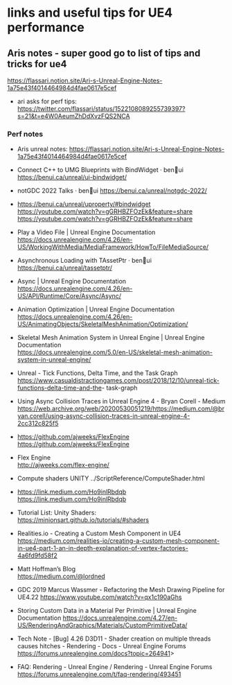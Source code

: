# links and useful tips for UE4 performance

## Aris notes - super good go to list of tips and tricks for ue4
https://flassari.notion.site/Ari-s-Unreal-Engine-Notes-1a75e43f4014464984d4fae0617e5cef
* ari asks for perf tips: https://twitter.com/flassari/status/1522108089255739397?s=21&t=e4W0AeumZhDdXvzFQS2NCA


### Perf notes
* Aris unreal notes:
https://flassari.notion.site/Ari-s-Unreal-Engine-Notes-1a75e43f4014464984d4fae0617e5cef
* Connect C++ to UMG Blueprints with BindWidget · ben🌱ui
https://benui.ca/unreal/ui-bindwidget/
* notGDC 2022 Talks · ben🌱ui
https://benui.ca/unreal/notgdc-2022/

* https://benui.ca/unreal/uproperty/#bindwidget
https://youtube.com/watch?v=gGRHBZFOzEk&feature=share
https://youtube.com/watch?v=gGRHBZFOzEk&feature=share

* Play a Video File | Unreal Engine Documentation
https://docs.unrealengine.com/4.26/en-US/WorkingWithMedia/MediaFramework/HowTo/FileMediaSource/

* Asynchronous Loading with TAssetPtr<T> · ben🌱ui
https://benui.ca/unreal/tassetptr/
* Async | Unreal Engine Documentation
https://docs.unrealengine.com/4.26/en-US/API/Runtime/Core/Async/Async/

* Animation Optimization | Unreal Engine Documentation
<https://docs.unrealengine.com/4.26/en-US/AnimatingObjects/SkeletalMeshAnimation/Optimization/> <br/>
* Skeletal Mesh Animation System in Unreal Engine | Unreal Engine Documentation <br/> <https://docs.unrealengine.com/5.0/en-US/skeletal-mesh-animation-system-in-unreal-engine/>

* Unreal - Tick Functions, Delta Time, and the Task Graph <br/> <https://www.casualdistractiongames.com/post/2018/12/10/unreal-tick-functions-delta-time-and-the>- task-graph

* Using Async Collision Traces in Unreal Engine 4 - Bryan Corell - Medium <br/> https://web.archive.org/web/20200530051219/https://medium.com/@bryan.corell/using-async-collision-traces-in-unreal-engine-4-2cc312c825f5

* <https://github.com/ajweeks/FlexEngine> <br/> <https://github.com/ajweeks/FlexEngine>

* Flex Engine <br/> <http://ajweeks.com/flex-engine/>

* Compute shaders UNITY
../ScriptReference/ComputeShader.html

* <https://link.medium.com/Ho9inlRbdqb> <br/> <https://link.medium.com/Ho9inlRbdqb>

* Tutorial List: Unity Shaders: <https://minionsart.github.io/tutorials/#shaders>

* Realities.io - Creating a Custom Mesh Component in UE4
<https://medium.com/realities-io/creating-a-custom-mesh-component-in-ue4-part-1-an-in-depth-explanation-of-vertex-factories-4a6fd9fd58f2>

* Matt Hoffman’s Blog  
https://medium.com/@lordned
  
* GDC 2019 Marcus Wassmer - Refactoring the Mesh Drawing Pipeline for UE4.22
https://www.youtube.com/watch?v=qx1c190aGhs

* Storing Custom Data in a Material Per Primitive | Unreal Engine Documentation
https://docs.unrealengine.com/4.27/en-US/RenderingAndGraphics/Materials/CustomPrimitiveData/

* Tech Note - [Bug] 4.26 D3D11 - Shader creation on multiple threads causes hitches - Rendering - Docs - Unreal Engine Forums <br/> <https://forums.unrealengine.com/docs?topic=264941>>

* FAQ: Rendering - Unreal Engine / Rendering - Unreal Engine Forums <br/> <https://forums.unrealengine.com/t/faq-rendering/493451>